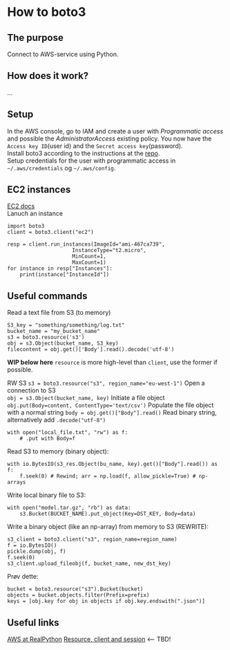 # How to boto3

## The purpose
Connect to AWS-service using Python.

## How does it work?
...

## Setup
In the AWS console, go to IAM and create a user with *Programmatic access* and possible the *AdministratorAccess* existing policy. You now have the `Access key ID`(user id) and the `Secret access key`(password).  
Install boto3 according to the instructions at the [repo](https://github.com/boto/boto3).  
Setup credentials for the user with programmatic access in `~/.aws/credentials` og `~/.aws/config`.  

## EC2 instances
[EC2 docs](https://boto3.amazonaws.com/v1/documentation/api/latest/reference/services/ec2.html)  
Lanuch an instance
```
import boto3
client = boto3.client("ec2")

resp = client.run_instances(ImageId="ami-467ca739",
                     InstanceType="t2.micro",
                     MinCount=1,
                     MaxCount=1)
for instance in resp["Instances"]:
    print(instance["InstanceId"])
```



## Useful commands
Read a text file from S3 (to memory)
```
S3_key = "something/something/log.txt"
bucket_name = "my_bucket_name"
s3 = boto3.resource('s3')
obj = s3.Object(bucket_name, S3_key)
filecontent = obj.get()['Body'].read().decode('utf-8')
````


**WIP below here**
`resource` is more high-level than `client`, use the former if possible.


RW S3
`s3 = boto3.resource("s3", region_name="eu-west-1")` Open a connection to S3  
`obj = s3.Object(bucket_name, key)`  Initiate a file object  
`obj.put(Body=content, ContentType='text/csv')` Populate the file object with a normal string 
`body = obj.get()["Body"].read()` Read binary string, alternatively add `.decode("utf-8")`  
```
with open("local_file.txt", "rw") as f:
    # .put with Body=f
```

Read S3 to memory (binary object):
```
with io.BytesIO(s3_res.Object(bu_name, key).get()["Body"].read()) as f:
    f.seek(0) # Rewind; arr = np.load(f, allow_pickle=True) # np-arrays
```

Write local binary file to S3:
```
with open("model.tar.gz", "rb") as data:
    s3.Bucket(BUCKET_NAME).put_object(Key=DST_KEY, Body=data)
```

Write a binary object (like an np-array) from memory to S3 (REWRITE):
```
s3_client = boto3.client("s3", region_name=region_name)
f = io.BytesIO()
pickle.dump(obj, f)
f.seek(0)
s3_client.upload_fileobj(f, bucket_name, new_dst_key)
```

Prøv dette:
```
bucket = boto3.resource("s3").Bucket(bucket)
objects = bucket.objects.filter(Prefix=prefix)
keys = [obj.key for obj in objects if obj.key.endswith(".json")]
```

## Useful links
[AWS at RealPython](https://realpython.com/lessons/python-boto3-aws-s3-overview/)
[Resource, client and session](https://stackoverflow.com/questions/42809096/difference-in-boto3-between-resource-client-and-session) <-- TBD!  
